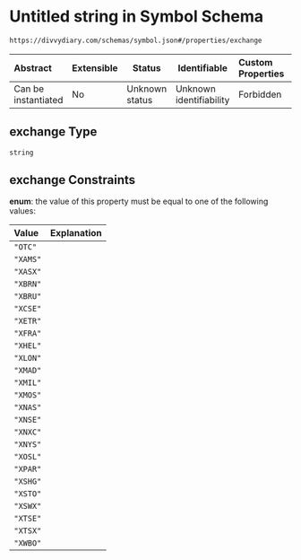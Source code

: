 # Untitled string in Symbol Schema

```txt
https://divvydiary.com/schemas/symbol.json#/properties/exchange
```

| Abstract            | Extensible | Status         | Identifiable            | Custom Properties | Additional Properties | Access Restrictions | Defined In                                                         |
| :------------------ | ---------- | -------------- | ----------------------- | :---------------- | --------------------- | ------------------- | ------------------------------------------------------------------ |
| Can be instantiated | No         | Unknown status | Unknown identifiability | Forbidden         | Allowed               | none                | [symbol.json\*](../src/schemas/symbol.json "open original schema") |

## exchange Type

`string`

## exchange Constraints

**enum**: the value of this property must be equal to one of the following values:

| Value    | Explanation |
| :------- | ----------- |
| `"OTC"`  |             |
| `"XAMS"` |             |
| `"XASX"` |             |
| `"XBRN"` |             |
| `"XBRU"` |             |
| `"XCSE"` |             |
| `"XETR"` |             |
| `"XFRA"` |             |
| `"XHEL"` |             |
| `"XLON"` |             |
| `"XMAD"` |             |
| `"XMIL"` |             |
| `"XMOS"` |             |
| `"XNAS"` |             |
| `"XNSE"` |             |
| `"XNXC"` |             |
| `"XNYS"` |             |
| `"XOSL"` |             |
| `"XPAR"` |             |
| `"XSHG"` |             |
| `"XSTO"` |             |
| `"XSWX"` |             |
| `"XTSE"` |             |
| `"XTSX"` |             |
| `"XWBO"` |             |
